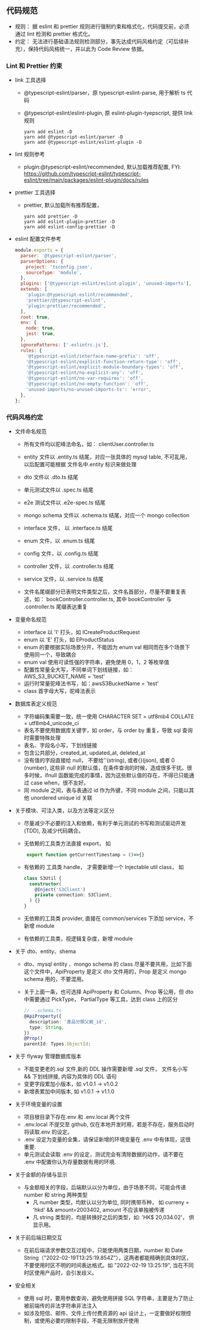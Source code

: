 ## 代码规范

- 规则： 据 eslint 和 prettier 规则进行强制约束和格式化，代码提交前，必须通过 lint 检测和 prettier 格式化。
- 约定： 无法进行基础语法规则检测部分，事先达成代码风格约定（可后续补充），保持代码风格统一，并以此为 Code Review 依据。

### Lint 和 Prettier 约束

- link 工具选择

  - @typescript-eslint/parser，原 typescript-eslint-parse, 用于解析 ts 代码

  - @typescript-eslint/eslint-plugin, 原 eslint-plugin-tyepscript, 提供 link 规则

    ```
    yarn add eslint -D
    yarn add @typescript-eslint/parser -D
    yarn add @typescript-eslint/eslint-plugin -D
    ```

- lint 规则参考

  - plugin:@typescript-eslint/recommended, 默认加载推荐配置, FYI: https://github.com/typescript-eslint/typescript-eslint/tree/main/packages/eslint-plugin/docs/rules

- prettier 工具选择

  - prettier, 默认加载所有推荐配置，

    ```
    yarn add prettier -D
    yarn add eslint-plugin-prettier -D
    yarn add eslint-config-prettier -D

    ```

- eslint 配置文件参考

  ```js
  module.exports = {
    parser: '@typescript-eslint/parser',
    parserOptions: {
      project: 'tsconfig.json',
      sourceType: 'module',
    },
    plugins: ['@typescript-eslint/eslint-plugin', 'unused-imports'],
    extends: [
      'plugin:@typescript-eslint/recommended',
      'prettier/@typescript-eslint',
      'plugin:prettier/recommended',
    ],
    root: true,
    env: {
      node: true,
      jest: true,
    },
    ignorePatterns: ['.eslintrc.js'],
    rules: {
      '@typescript-eslint/interface-name-prefix': 'off',
      '@typescript-eslint/explicit-function-return-type': 'off',
      '@typescript-eslint/explicit-module-boundary-types': 'off',
      '@typescript-eslint/no-explicit-any': 'off',
      '@typescript-eslint/no-var-requires': 'off',
      '@typescript-eslint/no-empty-function': 'off',
      'unused-imports/no-unused-imports-ts': 'error',
    },
  };
  ```

### 代码风格约定

- 文件命名规范

  - 所有文件均以驼峰法命名，如： clientUser.controller.ts
  - entity 文件以 <entityName>.entity.ts 结尾，对应一张具体的 mysql table, 不可乱用，以后配置可能根据 文件名中.entity 标识来做处理
  - dto 文件以 <dtoName>.dto.ts 结尾
  - 单元测试文件以 <fileName>.spec.ts 结尾
  - e2e 测试文件以 <fileName>.e2e-spec.ts 结尾
  - mongo schema 文件以 <schemaName>.schema.ts 结尾，对应一个 mongo collection
  - interface 文件， 以 <fileName>.interface.ts 结尾
  - enum 文件，以 <fileName>.enum.ts 结尾
  - config 文件，以 <fileName>.config.ts 结尾
  - controller 文件，以 <fileName>.controller.ts 结尾
  - service 文件，以 <fileName>.service.ts 结尾

  - 文件名尾缀部分已表明文件类型之后，文件名首部分，尽量不要重复表述，如： bookController.controller.ts, 其中 bookController 与 .controller.ts 尾缀表达重复

- 变量命名规范

  - interface 以 'I' 打头，如 ICreateProductRequest
  - enum 以 'E' 打头，如 EProductStatus
  - enum 的要根据实际场景分开，不能因为 enum val 相同而在多个场景下使用同一个，导致耦合
  - enum val 使用可读性强的字符串，避免使用 0，1，2 等枚举值
  - 配置性常量全大写，不同单词下划线链接，如： AWS_S3_BUCKET_NAME = 'test'
  - 运行时常量驼峰法书写，如：awsS3BucketName = 'test'
  - class 首字母大写，驼峰法表示

- 数据库表定义规范

  - 字符编码集需要一致，统一使用 CHARACTER SET = utf8mb4 COLLATE = utf8mb4_unicode_ci
  - 表名不要使用数据库关键字，如 order，与 order by 重复，导致 sql 查询时需要特殊处理
  - 表名、字段名小写，下划线链接
  - 包含公共部分，created_at, updated_at, deleted_at
  - 没有值的字段直接给 null， 不要给''(string), 或者{}(json), 或者 0 (number), 这些非 null 的默认值，在条件查询的时候，造成很多干扰。很多时候，ifnull 函数能完成的事情，因为这些默认值的存在，不得已只能通过 case when，很不友好。
  - 同 module 之间，表与表通过 id 作为外键，不同 module 之间，只能以其他 unordered unique id 关联

- 关于模块、可注入类，以及方法等定义区分

  - 尽量减少不必要的注入和依赖，有利于单元测试的书写和测试驱动开发(TDD), 及减少代码耦合。

  - 无依赖的工具类方法直接 export， 如
    ```ts
     export function getCurrentTimestamp = ()=>{}
    ```
  - 有依赖的 工具类 handle， 才需要新增一个 Injectable util class， 如
    ```ts
    class S3Util {
      constructor(
        @Inject('S3Client')
        private connection: S3Client,
      ) {}
    }
    ```
  - 无依赖的工具类 provider, 直接在 common/services 下添加 service，不新增 module
  - 有依赖的工具类，视逻辑复杂度，新增 module

- 关于 dto、entity、shema

  - dto、mysql entity 、mongo schema 的 class 尽量不要共用，比如下面这个文件中，ApiProperty 是定义 dto 文件用的，Prop 是定义 mongo schema 用的，不要混用。
  - 关于上面一条，也可选择 ApiProperty 和 Column、Prop 等公用，但 dto 中需要通过 PickType， PartialType 等工具，达到 class 上的区分

    ```ts
    // -.schema.ts
    @ApiProperty({
      description: '產品分類父級_id',
      type: String,
    })
    @Prop()
    parentId: Types.ObjectId;
    ```

- 关于 flyway 管理数据库版本

  - 不能变更老的.sql 文件,新的 DDL 操作需要新增 .sql 文件， 文件名小写 && 下划线拼接, 内容为具体的 DDL 语句
  - 变更字段累加小版本，如 v1.0.1 -> v1.0.2
  - 新增表累加中间版本, 如 v1.0.1 -> v1.1.0

- 关于环境变量的设置

  - 项目根目录下存在.env 和 .env.local 两个文件
  - .env.local 不提交至 github, 仅在本地开发时用，若是不存在，服务启动时将读取.env 的设定。
  - .env 设定为变量的全集，请保证新增的环境变量在 .env 中有体现，这很重要.
  - 单元测试会读取 .env 的设定，测试完会有清除数据的动作，请不要在 .env 中配置你认为存量数据有用的环境.

- 关于金额的存储与显示

  - 与金额相关的字段，后端默认以分为单位，由于场景不同，可能会传递 number 和 string 两种类型
    - 凡 number 类型，均默认以分为单位, 同时携带币种， 如 curreny = 'hkd' && amount=2003402, amount 不应该单独被传递
    - 凡 string 类型的，均是转换好之后的类型，如: 'HK$ 20,034.02'， 供显示用。

- 关于前后端日期交互

  - 在前后端请求参数交互过程中，只能使用两类日期，number 和 Date String（"2022-02-19T13:25:19.854Z"），这两者都能精确到具体时区，不要使用时区不明的时间表达格式。如 "2022-02-19 13:25:19", 当在不同时区使用产品时，会引发歧义。

- 安全相关

  - 使用 sql 时，要用参数查询，避免使用拼接 SQL 字符串，主要是为了防止被前端传的非法字符串非法注入
  - 如涉及短信、邮件、文件上传付费资源的 api 设计上，一定要做好权限控制，或使用必要的限制手段，不能无限制放开使用
